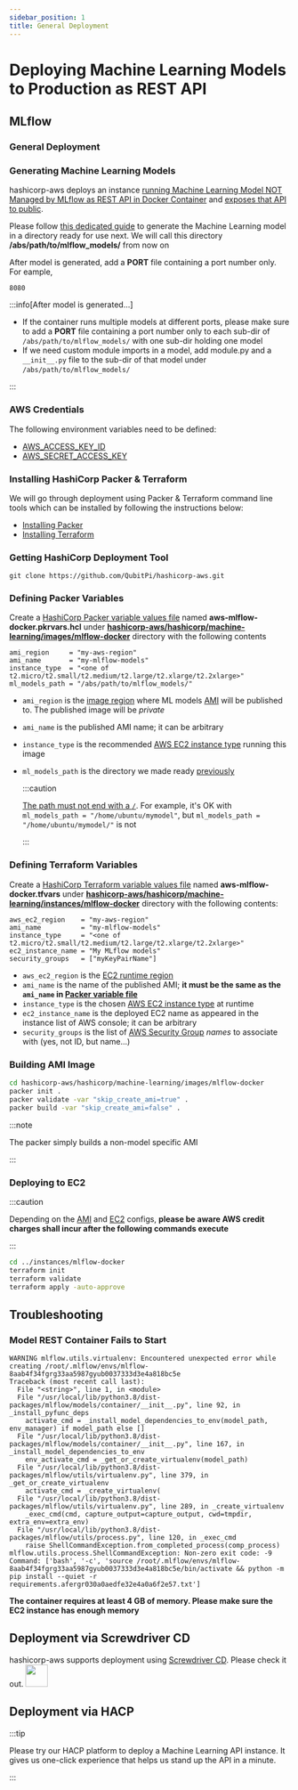 ```yaml
---
sidebar_position: 1
title: General Deployment
---
```


[//]: # (Copyright Jiaqi Liu)

[//]: # (Licensed under the Apache License, Version 2.0 &#40;the "License"&#41;;)
[//]: # (you may not use this file except in compliance with the License.)
[//]: # (You may obtain a copy of the License at)

[//]: # (    http://www.apache.org/licenses/LICENSE-2.0)

[//]: # (Unless required by applicable law or agreed to in writing, software)
[//]: # (distributed under the License is distributed on an "AS IS" BASIS,)
[//]: # (WITHOUT WARRANTIES OR CONDITIONS OF ANY KIND, either express or implied.)
[//]: # (See the License for the specific language governing permissions and)
[//]: # (limitations under the License.)

Deploying Machine Learning Models to Production as REST API
===========================================================

MLflow
------

### General Deployment

### Generating Machine Learning Models

hashicorp-aws deploys an instance
[running Machine Learning Model NOT Managed by MLflow as REST API in Docker Container][MLflow - Running Machine Learning Model NOT Managed by MLflow as REST API in Docker Container]
and [exposes that API to public][MLflow - Serving the Model in Docker Container via REST API].

Please follow
[this dedicated guide][MLflow - Running Machine Learning Model NOT Managed by MLflow as REST API in Docker Container]
to generate the Machine Learning model in a directory ready for use next. We will call this directory
**/abs/path/to/mlflow_models/** from now on

After model is generated, add a **PORT** file containing a port number only. For eample,

```text title="PORT"
8080
```

:::info[After model is generated...]

- If the container runs multiple models at different ports, please make sure to add a **PORT** file containing a port
  number only to each sub-dir of `/abs/path/to/mlflow_models/` with one sub-dir holding one model
- If we need custom module imports in a model, add module.py and a `__init__.py` file to the sub-dir of that model under
  `/abs/path/to/mlflow_models/`

:::

### AWS Credentials

The following environment variables need to be defined:

- [AWS_ACCESS_KEY_ID](../setup#aws)
- [AWS_SECRET_ACCESS_KEY](../setup#aws)

### Installing HashiCorp Packer & Terraform

We will go through deployment using Packer & Terraform command line tools which can be installed by following the
instructions below:

- [Installing Packer][HashiCorp Packer - Install]
- [Installing Terraform][HashiCorp Terraform - Install]

### Getting HashiCorp Deployment Tool

```console
git clone https://github.com/QubitPi/hashicorp-aws.git
```

### Defining Packer Variables

Create a [HashiCorp Packer variable values file] named **aws-mlflow-docker.pkrvars.hcl** under
**[hashicorp-aws/hashicorp/machine-learning/images/mlflow-docker]** directory with the following contents

```hcl title=hashicorp-aws/hashicorp/machine-learning/images/mlflow-docker
ami_region     = "my-aws-region"
ami_name       = "my-mlflow-models"
instance_type  = "<one of t2.micro/t2.small/t2.medium/t2.large/t2.xlarge/t2.2xlarge>"
ml_models_path = "/abs/path/to/mlflow_models/"
```

- `ami_region` is the [image region][AWS regions] where ML models [AMI][AWS AMI] will be published to. The published
  image will be _private_
- `ami_name` is the published AMI name; it can be arbitrary
- `instance_type` is the recommended [AWS EC2 instance type] running this image
- `ml_models_path` is the directory we made ready [previously](#generating-machine-learning-models)

  :::caution

  [The path must not end with a `/`](https://packer.qubitpi.org/packer/docs/provisioners/file#directory-uploads). For
  example, it's OK with `ml_models_path = "/home/ubuntu/mymodel"`, but `ml_models_path = "/home/ubuntu/mymodel/"` is not

  :::

### Defining Terraform Variables

Create a [HashiCorp Terraform variable values file] named **aws-mlflow-docker.tfvars** under
**[hashicorp-aws/hashicorp/machine-learning/instances/mlflow-docker]** directory with the following contents:

```hcl title="hashicorp-aws/hashicorp/machine-learning/instances/mlflow-docker/aws-mlflow-docker.tfvars"
aws_ec2_region    = "my-aws-region"
ami_name          = "my-mlflow-models"
instance_type     = "<one of t2.micro/t2.small/t2.medium/t2.large/t2.xlarge/t2.2xlarge>"
ec2_instance_name = "My MLflow models"
security_groups   = ["myKeyPairName"]
```

- `aws_ec2_region` is the [EC2 runtime region][AWS regions]
- `ami_name` is the name of the published AMI; **it must be the same as the `ami_name` in
  [Packer variable file](#defining-packer-variables)**
- `instance_type` is the chosen [AWS EC2 instance type] at runtime
- `ec2_instance_name` is the deployed EC2 name as appeared in the instance list of AWS console; it can be arbitrary
- `security_groups` is the list of [AWS Security Group] _names_ to associate with (yes, not ID, but name...)

### Building AMI Image

```bash
cd hashicorp-aws/hashicorp/machine-learning/images/mlflow-docker
packer init .
packer validate -var "skip_create_ami=true" .
packer build -var "skip_create_ami=false" .
```

:::note

The packer simply builds a non-model specific AMI

:::

### Deploying to EC2

:::caution

Depending on the [AMI](#defining-packer-variables) and [EC2](#defining-terraform-variables) configs, **please be aware
AWS credit charges shall incur after the following commands execute**

:::

```bash
cd ../instances/mlflow-docker
terraform init
terraform validate
terraform apply -auto-approve
```

Troubleshooting
---------------

### Model REST Container Fails to Start

```console
WARNING mlflow.utils.virtualenv: Encountered unexpected error while creating /root/.mlflow/envs/mlflow-8aab4f34fgrg33aa5987gyub0037333d3e4a818bc5e
Traceback (most recent call last):
  File "<string>", line 1, in <module>
  File "/usr/local/lib/python3.8/dist-packages/mlflow/models/container/__init__.py", line 92, in _install_pyfunc_deps
    activate_cmd = _install_model_dependencies_to_env(model_path, env_manager) if model_path else []
  File "/usr/local/lib/python3.8/dist-packages/mlflow/models/container/__init__.py", line 167, in _install_model_dependencies_to_env
    env_activate_cmd = _get_or_create_virtualenv(model_path)
  File "/usr/local/lib/python3.8/dist-packages/mlflow/utils/virtualenv.py", line 379, in _get_or_create_virtualenv
    activate_cmd = _create_virtualenv(
  File "/usr/local/lib/python3.8/dist-packages/mlflow/utils/virtualenv.py", line 289, in _create_virtualenv
    _exec_cmd(cmd, capture_output=capture_output, cwd=tmpdir, extra_env=extra_env)
  File "/usr/local/lib/python3.8/dist-packages/mlflow/utils/process.py", line 120, in _exec_cmd
    raise ShellCommandException.from_completed_process(comp_process)
mlflow.utils.process.ShellCommandException: Non-zero exit code: -9
Command: ['bash', '-c', 'source /root/.mlflow/envs/mlflow-8aab4f34fgrg33aa5987gyub0037333d3e4a818bc5e/bin/activate && python -m pip install --quiet -r requirements.afergr030a0aedfe32e4a0a6f2e57.txt']
```

__The container requires at least 4 GB of memory. Please make sure the EC2 instance has enough memory__

Deployment via Screwdriver CD
-----------------------------

hashicorp-aws supports deployment using [Screwdriver CD](screwdriver-cd-deployment). Please check it out. <img src="https://github.com/QubitPi/QubitPi/blob/master/img/8%E5%A5%BD.gif?raw=true" height="40px"/>

Deployment via HACP
-------------------

:::tip

Please try our HACP platform to deploy a Machine Learning API instance. It gives us one-click experience that helps us
stand up the API in a minute.

:::

[AWS AMI]: https://docs.aws.amazon.com/AWSEC2/latest/UserGuide/AMIs.html
[AWS EC2 instance type]: https://aws.amazon.com/ec2/instance-types/
[AWS regions]: https://docs.aws.amazon.com/AmazonRDS/latest/UserGuide/Concepts.RegionsAndAvailabilityZones.html#Concepts.RegionsAndAvailabilityZones.Availability
[AWS Security Group]: https://docs.aws.amazon.com/vpc/latest/userguide/vpc-security-groups.html

[hashicorp-aws/hashicorp/machine-learning/images/mlflow-docker]: https://github.com/QubitPi/hashicorp-aws/tree/master/hashicorp/machine-learning/images/mlflow-docker
[hashicorp-aws/hashicorp/machine-learning/instances/mlflow-docker]: https://github.com/QubitPi/hashicorp-aws/tree/master/hashicorp/machine-learning/instances/mlflow-docker
[HashiCorp Packer - Install]: https://qubitpi.github.io/hashicorp-packer/packer/install
[HashiCorp Packer variable values file]: https://qubitpi.github.io/hashicorp-packer/packer/guides/hcl/variables#from-a-file
[HashiCorp Terraform - Install]: https://qubitpi.github.io/hashicorp-terraform/terraform/install
[HashiCorp Terraform variable values file]: https://qubitpi.github.io/hashicorp-terraform/terraform/language/values/variables#variable-definitions-tfvars-files

[Machine Learning model release definition template]: https://github.com/QubitPi/machine-learning-model-release-definition-templates
[MLflow - Running Machine Learning Model NOT Managed by MLflow as REST API in Docker Container]: https://qubitpi.github.io/mlflow/getting-started/quickstart-2/index.html#running-machine-learning-model-not-managed-by-mlflow-as-rest-api-in-docker-container
[MLflow - Serving the Model in Docker Container via REST API]: https://qubitpi.github.io/mlflow/getting-started/quickstart-2/index.html#serving-the-model-in-docker-container-via-rest-api

[Screwdriver CD]: https://qubitpi.github.io/screwdriver-cd-homepage/
